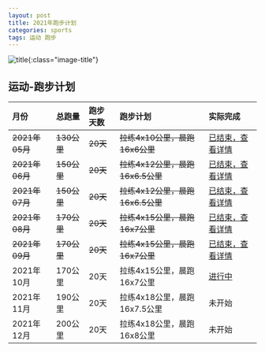 ```yaml
---
layout: post
title: 2021年跑步计划
categories: sports 
tags: 运动 跑步
---
```


![title](https://image.sideproject.cn/titlex/titlex_012.jpg){:class="image-title"}

## 运动-跑步计划 ##

| 月份 |  总跑量 | 跑步天数 | 跑步计划 | 实际完成 |
| :--------- | :------ | :--- | :----------- | :--------- |
| ~~2021年05月~~ | ~~130公里~~ | ~~20天~~ | ~~拉练4x10公里，晨跑16x6公里~~ | [已结束，查看详情](/sports/sporting-202105.html) |
| ~~2021年06月~~ | ~~150公里~~ | ~~20天~~ | ~~拉练4x12公里，晨跑16x6.5公里~~ | [已结束，查看详情](/sports/sporting-202106.html) |
| ~~2021年07月~~ | ~~150公里~~ | ~~20天~~ | ~~拉练4x12公里，晨跑16x6.5公里~~ | [已结束，查看详情](/sports/sporting-202107.html) |
| ~~2021年08月~~ | ~~170公里~~ | ~~20天~~ | ~~拉练4x15公里，晨跑16x7公里~~ | [已结束，查看详情](/sports/sporting-202108.html) |
| ~~2021年09月~~ | ~~170公里~~ | ~~20天~~ | ~~拉练4x15公里，晨跑16x7公里~~ | [已结束，查看详情](/sports/sporting-202109.html) |
| 2021年10月 | 170公里 | 20天 | 拉练4x15公里，晨跑16x7公里 | [进行中](/sports/sporting-202110.html) |
| 2021年11月 | 190公里 | 20天 | 拉练4x18公里，晨跑16x7.5公里 | 未开始 |
| 2021年12月 | 200公里 | 20天 | 拉练4x18公里，晨跑16x8公里 | 未开始 |
